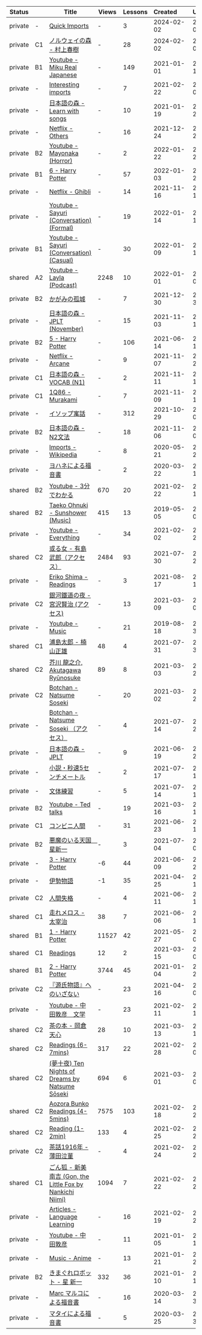 |Status| |Title|Views|Lessons|Created&nbsp;&nbsp;&nbsp;&nbsp;&nbsp;&nbsp;|Updated&nbsp;&nbsp;&nbsp;&nbsp;&nbsp;&nbsp;|
|------|-|-----|-----|-------|--------------|--------------|
|private|-|[Quick Imports](https://www.lingq.com/en/learn/ja/web/library/course/537808)|-|3|2024-02-02|2024-02-04
|private|C1|[ノルウェイの森 - 村上春樹](https://www.lingq.com/en/learn/ja/web/library/course/1597235)|-|28|2024-02-02|2024-02-02
|private|B1|[Youtube -  Miku Real Japanese](https://www.lingq.com/en/learn/ja/web/library/course/918677)|-|149|2021-01-01|2024-01-12
|private|-|[Interesting imports](https://www.lingq.com/en/learn/ja/web/library/course/1209807)|-|7|2021-02-22|2023-03-09
|private|-|[日本語の森  - Learn with songs](https://www.lingq.com/en/learn/ja/web/library/course/877121)|-|10|2021-01-19|2022-02-24
|private|-|[Netflix - Others](https://www.lingq.com/en/learn/ja/web/library/course/1004173)|-|16|2021-12-24|2022-01-23
|private|B2|[Youtube - Mayonaka (Horror)](https://www.lingq.com/en/learn/ja/web/library/course/1003917)|-|2|2022-01-22|2022-01-23
|private|B1|[6 - Harry Potter](https://www.lingq.com/en/learn/ja/web/library/course/991617)|-|57|2022-01-03|2022-01-20
|private|-|[Netflix - Ghibli](https://www.lingq.com/en/learn/ja/web/library/course/961236)|-|14|2021-11-16|2022-01-17
|private|-|[Youtube - Sayuri (Conversation)(Formal)](https://www.lingq.com/en/learn/ja/web/library/course/998192)|-|19|2022-01-14|2022-01-15
|private|B1|[Youtube - Sayuri (Conversation)(Casual)](https://www.lingq.com/en/learn/ja/web/library/course/994941)|-|30|2022-01-09|2022-01-10
|shared|A2|[Youtube - Layla (Podcast)](https://www.lingq.com/en/learn/ja/web/library/course/990105)|2248|10|2022-01-01|2022-01-07
|private|B2|[かがみの孤城](https://www.lingq.com/en/learn/ja/web/library/course/987877)|-|7|2021-12-30|2021-12-30
|private|-|[日本語の森 - JPLT (November)](https://www.lingq.com/en/learn/ja/web/library/course/951547)|-|15|2021-11-03|2021-12-18
|private|B2|[5 - Harry Potter](https://www.lingq.com/en/learn/ja/web/library/course/864436)|-|106|2021-06-14|2021-12-14
|private|-|[Netflix - Arcane](https://www.lingq.com/en/learn/ja/web/library/course/954155)|-|9|2021-11-07|2021-11-20
|private|C1|[日本語の森 - VOCAB (N1)](https://www.lingq.com/en/learn/ja/web/library/course/957100)|-|2|2021-11-11|2021-11-14
|private|C1|[1Q86 - Murakami](https://www.lingq.com/en/learn/ja/web/library/course/955695)|-|7|2021-11-09|2021-11-10
|private|-|[イソップ寓話](https://www.lingq.com/en/learn/ja/web/library/course/948083)|-|312|2021-10-29|2021-11-09
|private|B2|[日本語の森 - N2文法](https://www.lingq.com/en/learn/ja/web/library/course/953229)|-|18|2021-11-06|2021-11-06
|private|-|[Imports - Wikipedia](https://www.lingq.com/en/learn/ja/web/library/course/766789)|-|8|2020-05-21|2021-10-28
|private|-|[ヨハネによる福音書](https://www.lingq.com/en/learn/ja/web/library/course/586878)|-|2|2020-03-22|2021-10-19
|shared|B2|[Youtube - 3分でわかる](https://www.lingq.com/en/learn/ja/web/library/course/796377)|670|20|2021-02-22|2021-10-12
|shared|B2|[Taeko Ohnuki - Sunshower (Music)](https://www.lingq.com/en/learn/ja/web/library/course/462636)|415|13|2019-05-05|2021-10-02
|private|-|[Youtube - Everything](https://www.lingq.com/en/learn/ja/web/library/course/759608)|-|34|2021-02-02|2021-09-22
|shared|C2|[或る女 - 有島武郎（アクセス）](https://www.lingq.com/en/learn/ja/web/library/course/890748)|2484|93|2021-07-30|2021-08-22
|private|-|[Eriko Shima - Readings](https://www.lingq.com/en/learn/ja/web/library/course/902019)|-|3|2021-08-17|2021-08-19
|private|C2|[銀河鐵道の夜 - 宮沢賢治 (アクセス)](https://www.lingq.com/en/learn/ja/web/library/course/807166)|-|13|2021-03-09|2021-08-06
|private|-|[Youtube - Music](https://www.lingq.com/en/learn/ja/web/library/course/771963)|-|21|2019-08-18|2021-07-31
|shared|C1|[浦島太郎 - 楠山正雄](https://www.lingq.com/en/learn/ja/web/library/course/891529)|48|4|2021-07-31|2021-07-31
|shared|C2|[芥川 龍之介, Akutagawa Ryūnosuke](https://www.lingq.com/en/learn/ja/web/library/course/803231)|89|8|2021-03-03|2021-07-29
|private|C2|[Botchan - Natsume Soseki](https://www.lingq.com/en/learn/ja/web/library/course/802468)|-|20|2021-03-02|2021-07-23
|private|-|[Botchan - Natsume Soseki （アクセス）](https://www.lingq.com/en/learn/ja/web/library/course/884863)|-|4|2021-07-14|2021-07-23
|private|-|[日本語の森  - JPLT](https://www.lingq.com/en/learn/ja/web/library/course/877115)|-|9|2021-06-19|2021-07-23
|private|-|[小説・秒速5センチメートル](https://www.lingq.com/en/learn/ja/web/library/course/883776)|-|2|2021-07-17|2021-07-17
|private|-|[文体練習](https://www.lingq.com/en/learn/ja/web/library/course/882250)|-|5|2021-07-14|2021-07-16
|private|B2|[Youtube - Ted talks](https://www.lingq.com/en/learn/ja/web/library/course/811556)|-|19|2021-03-16|2021-07-10
|private|C1|[コンビニ人間](https://www.lingq.com/en/learn/ja/web/library/course/869746)|-|31|2021-06-23|2021-07-10
|private|B2|[悪魔のいる天国　星新一](https://www.lingq.com/en/learn/ja/web/library/course/876910)|-|3|2021-07-04|2021-07-04
|private|-|[3 - Harry Potter](https://www.lingq.com/en/learn/ja/web/library/course/861745)|-6|44|2021-06-09|2021-06-20
|private|-|[伊勢物語](https://www.lingq.com/en/learn/ja/web/library/course/836079)|-1|35|2021-04-25|2021-06-15
|private|C2|[人間失格](https://www.lingq.com/en/learn/ja/web/library/course/864152)|-|4|2021-06-11|2021-06-14
|shared|C1|[走れメロス - 太宰治](https://www.lingq.com/en/learn/ja/web/library/course/860023)|38|7|2021-06-06|2021-06-10
|shared|B1|[1 - Harry Potter](https://www.lingq.com/en/learn/ja/web/library/course/854312)|11527|42|2021-05-27|2021-06-09
|shared|C1|[Readings](https://www.lingq.com/en/learn/ja/web/library/course/811588)|12|2|2021-03-15|2021-06-08
|shared|B1|[2 - Harry Potter](https://www.lingq.com/en/learn/ja/web/library/course/763592)|3744|45|2021-01-04|2021-05-28
|private|C2|[『源氏物語』へのいざない](https://www.lingq.com/en/learn/ja/web/library/course/830520)|-|23|2021-04-16|2021-05-08
|private|-|[Youtube - 中田敦彦　文学](https://www.lingq.com/en/learn/ja/web/library/course/788118)|-|23|2021-02-11|2021-04-15
|shared|C2|[茶の本 - 岡倉天心](https://www.lingq.com/en/learn/ja/web/library/course/809805)|28|10|2021-03-13|2021-03-13
|shared|C2|[Readings (6-7mins)](https://www.lingq.com/en/learn/ja/web/library/course/800766)|317|22|2021-02-28|2021-03-03
|shared|C2|[(夢十夜) Ten Nights of Dreams by Natsume Sōseki](https://www.lingq.com/en/learn/ja/web/library/course/801912)|694|6|2021-03-01|2021-03-02
|shared|C2|[Aozora Bunko Readings (4-5mins)](https://www.lingq.com/en/learn/ja/web/library/course/793510)|7575|103|2021-02-18|2021-02-28
|shared|C2|[Reading (1-2min)](https://www.lingq.com/en/learn/ja/web/library/course/798926)|133|4|2021-02-25|2021-02-25
|private|C2|[茶話1916年 - 薄田泣菫](https://www.lingq.com/en/learn/ja/web/library/course/797924)|-|4|2021-02-24|2021-02-24
|shared|C1|[ごん狐 - 新美南吉 (Gon, the Little Fox by Nankichi Niimi)](https://www.lingq.com/en/learn/ja/web/library/course/796710)|1094|7|2021-02-22|2021-02-22
|private|-|[Articles - Language Learning](https://www.lingq.com/en/learn/ja/web/library/course/794251)|-|16|2021-02-19|2021-02-21
|private|-|[Youtube - 中田敦彦](https://www.lingq.com/en/learn/ja/web/library/course/787860)|-|11|2021-01-05|2021-02-11
|private|-|[Music - Anime](https://www.lingq.com/en/learn/ja/web/library/course/772820)|-|13|2021-01-21|2021-01-29
|private|B2|[きまぐれロボット -  星 新一](https://www.lingq.com/en/learn/ja/web/library/course/766311)|332|36|2021-01-10|2021-01-10
|private|-|[Marc マルコによる福音書](https://www.lingq.com/en/learn/ja/web/library/course/583391)|-|16|2020-03-14|2020-03-30
|private|-|[マタイによる福音書](https://www.lingq.com/en/learn/ja/web/library/course/588945)|-|5|2020-03-25|2020-03-30
